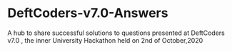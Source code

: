 # DeftCoders-v7.0-Answers
A hub to share successful solutions to questions presented at DeftCoders v7.0 , the inner University Hackathon held on 2nd of October,2020
